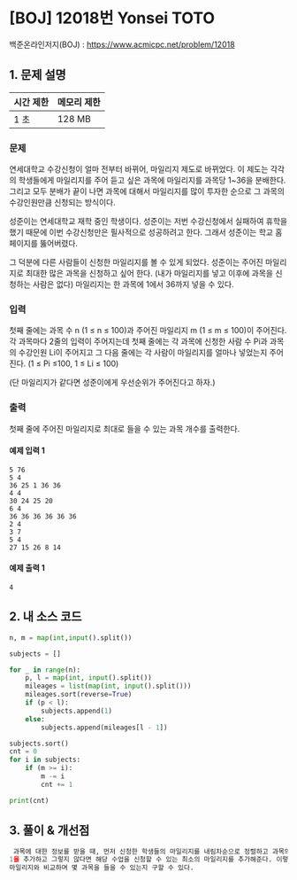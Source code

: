 # [BOJ] 12018번 Yonsei TOTO

백준온라인저지(BOJ) :  https://www.acmicpc.net/problem/12018



## 1. 문제 설명

| 시간 제한 | 메모리 제한 | 
| :-------- | :---------- |
| 1 초      | 128 MB      | 

### 문제

연세대학교 수강신청이 얼마 전부터 바뀌어, 마일리지 제도로 바뀌었다. 이 제도는 각각의 학생들에게 마일리지를 주어 듣고 싶은 과목에 마일리지를 과목당 1~36을 분배한다. 그리고 모두 분배가 끝이 나면 과목에 대해서 마일리지를 많이 투자한 순으로 그 과목의 수강인원만큼 신청되는 방식이다.

성준이는 연세대학교 재학 중인 학생이다. 성준이는 저번 수강신청에서 실패하여 휴학을 했기 때문에 이번 수강신청만은 필사적으로 성공하려고 한다. 그래서 성준이는 학교 홈페이지를 뚫어버렸다.

그 덕분에 다른 사람들이 신청한 마일리지를 볼 수 있게 되었다. 성준이는 주어진 마일리지로 최대한 많은 과목을 신청하고 싶어 한다. (내가 마일리지를 넣고 이후에 과목을 신청하는 사람은 없다) 마일리지는 한 과목에 1에서 36까지 넣을 수 있다.

### 입력

첫째 줄에는 과목 수 n (1 ≤ n ≤ 100)과 주어진 마일리지 m (1 ≤ m ≤ 100)이 주어진다. 각 과목마다 2줄의 입력이 주어지는데 첫째 줄에는 각 과목에 신청한 사람 수 Pi과 과목의 수강인원 Li이 주어지고 그 다음 줄에는 각 사람이 마일리지를 얼마나 넣었는지 주어진다. (1 ≤ Pi ≤100, 1 ≤ Li ≤ 100)

(단 마일리지가 같다면 성준이에게 우선순위가 주어진다고 하자.)

### 출력

첫째 줄에 주어진 마일리지로 최대로 들을 수 있는 과목 개수를 출력한다.

#### 예제 입력 1

```
5 76
5 4 
36 25 1 36 36
4 4
30 24 25 20
6 4
36 36 36 36 36 36
2 4
3 7
5 4
27 15 26 8 14
```

#### 예제 출력 1

```
4
```

## 2. 내 소스 코드

```python
n, m = map(int,input().split())

subjects = []

for _ in range(n):
    p, l = map(int, input().split())
    mileages = list(map(int, input().split()))
    mileages.sort(reverse=True)
    if (p < l):
        subjects.append(1)
    else:
        subjects.append(mileages[l - 1])

subjects.sort()
cnt = 0
for i in subjects:
    if (m >= i):
        m -= i
        cnt += 1

print(cnt)
```



## 3. 풀이 & 개선점

```python
 과목에 대한 정보를 받을 때, 먼저 신청한 학생들의 마일리지를 내림차순으로 정렬하고 과목의 수강인원보다 신청인원이 작다면 subjects 리스트에
1을 추가하고 그렇지 않다면 해당 수업을 신청할 수 있는 최소의 마일리지를 추가해준다. 이렇게 최소 마일리지들을 다시 오름차순으로 정렬하고, 주어진
마일리지와 비교하며 몇 과목을 들을 수 있는지 구할 수 있다.
```